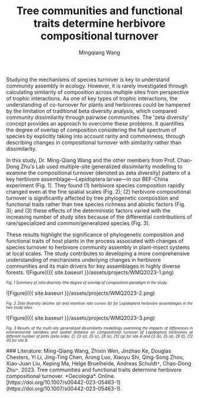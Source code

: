 ﻿---
layout: post
title:  "Tree communities and functional traits determine herbivore compositional turnover"
author: Mingqiang Wang
categories: [ Paper ]
image: assets/projects/WMQ2023-0.png
tags: featured
---
Studying the mechanisms of species turnover is key to understand community assembly in ecology. However, it is rarely investigated through calculating similarity of composition across multiple sites from perspective of trophic interactions. As one of key types of trophic interactions, the understanding of co-turnover for plants and herbivores could be hampered by the limitation of traditional beta diversity analysis, which compared community dissimilarity through pairwise communities. The 'zeta diversity' concept provides an approach to overcome these problems. It quantifies the degree of overlap of composition considering the full spectrum of species by explicitly taking into account rarity and commonness, through describing changes in compositional turnover with similarity rather than dissimilarity.

In this study, Dr. Ming-Qiang Wang and the other members from Prof. Chao-Dong Zhu's Lab used multiple-site generalized dissimilarity modelling to examine the compositional turnover (denoted as zeta diversity) pattern of a key herbivore assemblage—Lepidoptera larvae—in our BEF-China experiment (Fig. 1). They found (1) herbivore species composition rapidly changed even at the fine spatial scales (Fig. 2); (2) herbivore compositional turnover is significantly affected by tree phylogenetic composition and functional traits rather than tree species richness and abiotic factors (Fig. 3); and (3) these effects of the deterministic factors varied with the increasing number of study sites because of the differential contributions of rare/specialized and common/generalized species (Fig. 3). 

These results highlight the significance of phylogenetic composition and functional traits of host plants in the process associated with changes of species turnover to herbivore community assembly in plant-insect systems at local scales. The study contributes to developing a more comprehensive understanding of mechanisms underlying changes in herbivore communities and its main drivers for key assemblages in highly diverse forests.
![Figure]({{ site.baseurl }}/assets/projects/WMQ2023-1.png)
<p style='text-align: justify;' ><span style="font-style: italic; font-size:70%">Fig. 1 Summary of zeta diversity (the degree of overlap of composition) paradigm in the study.
</span></p>
![Figure]({{ site.baseurl }}/assets/projects/WMQ2023-2.png)
<p style='text-align: justify;' ><span style="font-style: italic; font-size:70%">Fig. 2 Zeta diversity decline (a) and retention rate curves (b) for Lepidoptera herbivore assemblages in the two study sites.
</span></p>
![Figure]({{ site.baseurl }}/assets/projects/WMQ2023-3.png)
<p style='text-align: justify;' ><span style="font-style: italic; font-size:70%">Fig. 3 Results of the multi-site generalized dissimilarity modellings examining the impacts of differences in environmental variables and spatial distance on compositional turnover of Lepidoptera herbivores at different number of plots (zeta order, ζ); ζ3 (a), ζ5 (c), ζ8 (e), ζ12 (g) for site A and ζ3 (b), ζ5 (d), ζ8 (f), ζ12 (h) for site B.
</span></p>
### Literature:
Ming-Qiang Wang, Zhixin Wen, Jinzhao Ke, Douglas Chesters, Yi Li, Jing-Ting Chen, Arong Luo, Xiaoyu Shi, Qing-Song Zhou, Xiao-Juan Liu, Keping Ma, Helge Bruelheide, Andreas Schuldt<code>&ast;</code>, Chao-Dong Zhu<code>&ast;</code>. 2023. Tree communities and functional traits determine herbivore compositional turnover. *Oecologia*. Online. [https://doi.org/10.1007/s00442-023-05463-1](https://doi.org/10.1007/s00442-023-05463-1). 